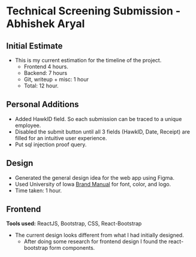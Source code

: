 # Technical Screening Submission - Abhishek Aryal

## Initial Estimate

- This is my current estimation for the timeline of the project.
  - Frontend 4 hours.
  - Backend: 7 hours
  - Git, writeup + misc: 1 hour
  - Total: 12 hour.

## Personal Additions

- Added HawkID field. So each submission can be traced to a unique employee.
- Disabled the submit button until all 3 fields (HawkID, Date, Receipt) are filled for an intuitive user experience.
- Put sql injection proof query.

## Design

- Generated the general design idea for the web app using Figma.
- Used University of Iowa [Brand Manual](https://brand.uiowa.edu/color) for font, color, and logo.
- Time taken: 1 hour.

## Frontend

**Tools used:** ReactJS, Bootstrap, CSS, React-Bootstrap

- The current design looks different from what I had initially designed.
  - After doing some research for frontend design I found the react-bootstrap form components.
